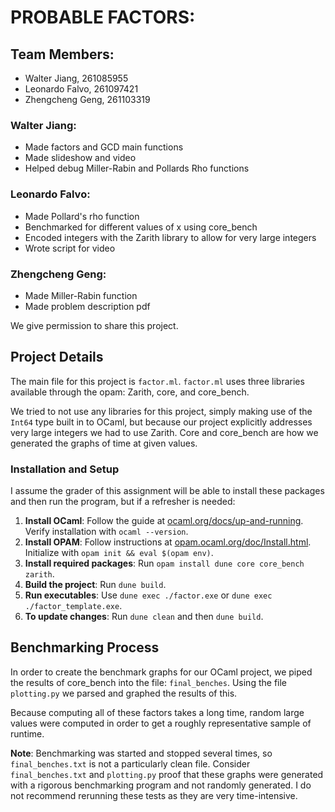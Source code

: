 # PROBABLE FACTORS:

## Team Members:
- Walter Jiang, 261085955
- Leonardo Falvo, 261097421
- Zhengcheng Geng, 261103319

### Walter Jiang:
- Made factors and GCD main functions
- Made slideshow and video
- Helped debug Miller-Rabin and Pollards Rho functions

### Leonardo Falvo:
- Made Pollard's rho function
- Benchmarked for different values of x using core_bench
- Encoded integers with the Zarith library to allow for very large integers
- Wrote script for video

### Zhengcheng Geng:
- Made Miller-Rabin function
- Made problem description pdf

We give permission to share this project. 

## Project Details

The main file for this project is `factor.ml`. `factor.ml` uses three libraries available through the opam: Zarith, core, and core_bench.

We tried to not use any libraries for this project, simply making use of the `Int64` type built in to OCaml, but because our project explicitly addresses very large integers we had to use Zarith. Core and core_bench are how we generated the graphs of time at given values.

### Installation and Setup

I assume the grader of this assignment will be able to install these packages and then run the program, but if a refresher is needed:

1. **Install OCaml**: Follow the guide at [ocaml.org/docs/up-and-running](https://ocaml.org/docs/up-and-running). Verify installation with `ocaml --version`.
2. **Install OPAM**: Follow instructions at [opam.ocaml.org/doc/Install.html](https://opam.ocaml.org/doc/Install.html). Initialize with `opam init && eval $(opam env)`.
3. **Install required packages**: Run `opam install dune core core_bench zarith`.
4. **Build the project**: Run `dune build`.
5. **Run executables**: Use `dune exec ./factor.exe` or `dune exec ./factor_template.exe`.
6. **To update changes**: Run `dune clean` and then `dune build`.

## Benchmarking Process

In order to create the benchmark graphs for our OCaml project, we piped the results of core_bench into the file: `final_benches`. Using the file `plotting.py` we parsed and graphed the results of this.

Because computing all of these factors takes a long time, random large values were computed in order to get a roughly representative sample of runtime.

**Note**: Benchmarking was started and stopped several times, so `final_benches.txt` is not a particularly clean file. Consider `final_benches.txt` and `plotting.py` proof that these graphs were generated with a rigorous benchmarking program and not randomly generated. I do not recommend rerunning these tests as they are very time-intensive.